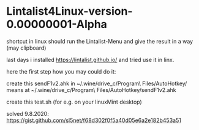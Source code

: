 # Lintalist4Linux-version-0.00000001-Alpha
shortcut in linux should run the Lintalist-Menu and give the result in a way (may clipboard)

last days i installed https://lintalist.github.io/ and tried use it in linx.

here the first step how you may could do it:

create this sendF1v2.ahk in ~/.wine/drive_c/Program\ Files/AutoHotkey/
means at ~/.wine/drive_c/Program\ Files/AutoHotkey/sendF1v2.ahk 

create this test.sh (for e.g. on your linuxMint desktop)

solved 9.8.2020: https://gist.github.com/sl5net/f68d302f0f5a40d05e6a2e182b453a51



